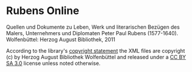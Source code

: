 # Rubens Online

Quellen und Dokumente zu Leben, Werk und literarischen Bezügen des Malers, Unternehmers und Diplomaten Peter Paul Rubens
(1577-1640). Wolfenbüttel: Herzog August Bibliothek, 2011

According to the library's [copyright statement](http://diglib.hab.de/copyright.html) the XML files are copyright (c) by
Herzog August Bibliothek Wolfenbüttel and released under a [CC BY SA
3.0](https://creativecommons.org/licenses/by-sa/3.0/de/) license unless noted otherwise.
